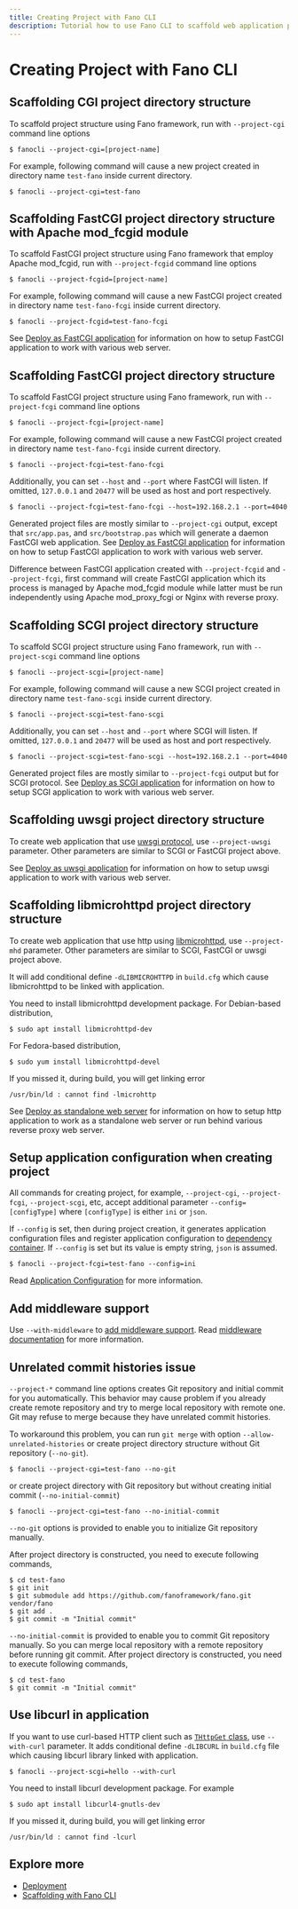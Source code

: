 ```yaml
---
title: Creating Project with Fano CLI
description: Tutorial how to use Fano CLI to scaffold web application project using Fano Framework
---
```

<h1 class="major">Creating Project with Fano CLI</h1>

## <a name="scaffolding-cgi-project"></a>Scaffolding CGI project directory structure

To scaffold project structure using Fano framework, run with  `--project-cgi` command line options

```
$ fanocli --project-cgi=[project-name]
```

For example, following command will cause a new project created in directory name `test-fano` inside current directory.

```
$ fanocli --project-cgi=test-fano
```

## <a name="scaffolding-fcgid-project"></a>Scaffolding FastCGI project directory structure with Apache mod_fcgid module

To scaffold FastCGI project structure using Fano framework that employ Apache mod_fcgid, run with `--project-fcgid` command line options

```
$ fanocli --project-fcgid=[project-name]
```

For example, following command will cause a new FastCGI project created in directory name `test-fano-fcgi` inside current directory.

```
$ fanocli --project-fcgid=test-fano-fcgi
```

See [Deploy as FastCGI application](/deployment/fastcgi) for information on how to
setup FastCGI application to work with various web server.

## <a name="scaffolding-fastcgi-project"></a>Scaffolding FastCGI project directory structure

To scaffold FastCGI project structure using Fano framework, run with  `--project-fcgi` command line options

```
$ fanocli --project-fcgi=[project-name]
```

For example, following command will cause a new FastCGI project created in directory name `test-fano-fcgi` inside current directory.

```
$ fanocli --project-fcgi=test-fano-fcgi
```

Additionally, you can set `--host` and `--port` where FastCGI will listen. If omitted, `127.0.0.1` and `20477` will be used as host and port respectively.

```
$ fanocli --project-fcgi=test-fano-fcgi --host=192.168.2.1 --port=4040
```

Generated project files are mostly similar to `--project-cgi` output, except that `src/app.pas`, and `src/bootstrap.pas` which will generate a daemon FastCGI web application.
See [Deploy as FastCGI application](/deployment/fastcgi) for information on how to
setup FastCGI application to work with various web server.

Difference between FastCGI application created with `--project-fcgid` and `--project-fcgi`, first command will create FastCGI application which its process is managed by Apache mod_fcgid module while latter must be run independently using Apache mod_proxy_fcgi or Nginx with reverse proxy.

## <a name="scaffolding-scgi-project"></a>Scaffolding SCGI project directory structure

To scaffold SCGI project structure using Fano framework, run with  `--project-scgi` command line options

```
$ fanocli --project-scgi=[project-name]
```

For example, following command will cause a new SCGI project created in directory name `test-fano-scgi` inside current directory.

```
$ fanocli --project-scgi=test-fano-scgi
```

Additionally, you can set `--host` and `--port` where SCGI will listen. If omitted, `127.0.0.1` and `20477` will be used as host and port respectively.

```
$ fanocli --project-scgi=test-fano-scgi --host=192.168.2.1 --port=4040
```

Generated project files are mostly similar to `--project-fcgi` output but for SCGI protocol. See [Deploy as SCGI application](/deployment/scgi) for information on how to
setup SCGI application to work with various web server.

## <a name="scaffolding-uwsgi-project"></a>Scaffolding uwsgi project directory structure

To create web application that use [uwsgi protocol](https://uwsgi-docs.readthedocs.io/en/latest/Protocol.html), use `--project-uwsgi` parameter. Other parameters are similar to SCGI or FastCGI project above.

See [Deploy as uwsgi application](/deployment/uwsgi) for information on how to
setup uwsgi application to work with various web server.

## <a name="scaffolding-libmicrohttpd-project"></a>Scaffolding libmicrohttpd project directory structure

To create web application that use http using [libmicrohttpd](https://www.gnu.org/software/libmicrohttpd/), use `--project-mhd` parameter. Other parameters are similar to SCGI, FastCGI or uwsgi project above.

It will add conditional define `-dLIBMICROHTTPD` in `build.cfg` which cause libmicrohttpd to be linked with application.

You need to install libmicrohttpd development package. For Debian-based distribution,

```
$ sudo apt install libmicrohttpd-dev
```

For Fedora-based distribution,

```
$ sudo yum install libmicrohttpd-devel
```

If you missed it, during build, you will get linking error

```
/usr/bin/ld : cannot find -lmicrohttp
```

See [Deploy as standalone web server](/deployment/standalone-web-server) for information on how to setup http application to work as a standalone web server or run behind various reverse proxy web server.

## <a name="setup-application-configuration-when-creating-project"></a>Setup application configuration when creating project

All commands for creating project, for example, `--project-cgi`, `--project-fcgi`, `--project-scgi`, etc, accept additional parameter `--config=[configType]` where `[configType]` is either `ini` or `json`.

If `--config` is set, then during project creation, it generates application configuration files and register application configuration to [dependency container](/dependency-container). If `--config` is set but its value is empty string, `json` is assumed.

```
$ fanocli --project-fcgi=test-fano --config=ini
```

Read [Application Configuration](/configuration) for more information.

## Add middleware support

Use `--with-middleware` to [add middleware support](/scaffolding-with-fano-cli#add-middleware-support). Read [middleware documentation](/scaffolding-with-fano-cli#add-middleware-support) for more information.

## Unrelated commit histories issue

`--project-*` command line options creates Git repository and initial commit for you automatically. This behavior may cause problem if you already create remote repository and try to merge local repository with remote one. Git may refuse to merge because they have unrelated commit histories.

To workaround this problem, you can run `git merge` with option `--allow-unrelated-histories`
or create project directory structure without Git repository (`--no-git`).

```
$ fanocli --project-cgi=test-fano --no-git
```

or create project directory with Git repository but without creating initial commit (`--no-initial-commit`)

```
$ fanocli --project-cgi=test-fano --no-initial-commit
```

`--no-git` options is provided to enable you to initialize Git repository manually.

After project directory is constructed, you need to execute following commands,

```
$ cd test-fano
$ git init
$ git submodule add https://github.com/fanoframework/fano.git vendor/fano
$ git add .
$ git commit -m "Initial commit"
```

`--no-initial-commit` is provided to enable you to commit Git repository manually. So you can merge local repository with a remote repository before running git commit. After project directory is constructed, you need to execute following commands,

```
$ cd test-fano
$ git commit -m "Initial commit"
```

## Use libcurl in application
If you want to use curl-based HTTP client such as [`THttpGet` class](https://github.com/fanoframework/fano/blob/master/src/Libs/HttpClient/Implementations/Curl/HttpGetImpl.pas), use `--with-curl` parameter. It adds conditional define `-dLIBCURL` in `build.cfg` file which causing libcurl library linked with application.

```
$ fanocli --project-scgi=hello --with-curl
```
You need to install libcurl development package. For example
```
$ sudo apt install libcurl4-gnutls-dev
```

If you missed it, during build, you will get linking error

```
/usr/bin/ld : cannot find -lcurl
```
## Explore more

- [Deployment](/deployment)
- [Scaffolding with Fano CLI](/scaffolding-with-fano-cli)
